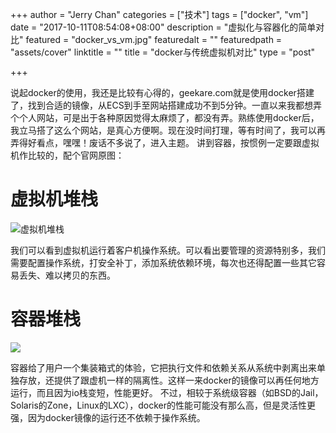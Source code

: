 +++
author = "Jerry Chan"
categories = ["技术"]
tags = ["docker", "vm"]
date = "2017-10-11T08:54:08+08:00"
description = "虚拟化与容器化的简单对比"
featured = "docker_vs_vm.jpg"
featuredalt = ""
featuredpath = "assets/cover"
linktitle = ""
title = "docker与传统虚拟机对比"
type = "post"

+++

说起docker的使用，我还是比较有心得的，geekare.com就是使用docker搭建了，找到合适的镜像，从ECS到手至网站搭建成功不到5分钟。一直以来我都想弄个个人网站，可是出于各种原因觉得太麻烦了，都没有弄。熟练使用docker后，我立马搭了这么个网站，是真心方便啊。现在没时间打理，等有时间了，我可以再弄得好看点，嘿嘿！废话不多说了，进入主题。 讲到容器，按惯例一定要跟虚拟机作比较的，配个官网原图：

# 虚拟机堆栈

![虚拟机堆栈](/assets/blog/2017-10/VM@2x.png)

我们可以看到虚拟机运行着客户机操作系统。可以看出要管理的资源特别多，我们需要配置操作系统，打安全补丁，添加系统依赖环境，每次也还得配置一些其它容易丢失、难以拷贝的东西。

# 容器堆栈

![](/assets/blog/2017-10/Container@2x.png)

容器给了用户一个集装箱式的体验，它把执行文件和依赖关系从系统中剥离出来单独存放，还提供了跟虚机一样的隔离性。这样一来docker的镜像可以再任何地方运行，而且因为io栈变短，性能更好。 不过，相较于系统级容器（如BSD的Jail，Solaris的Zone，Linux的LXC），docker的性能可能没有那么高，但是灵活性更强，因为docker镜像的运行还不依赖于操作系统。
